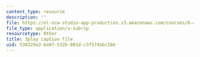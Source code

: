 ```yaml
---
content_type: resource
description: ''
file: https://ol-ocw-studio-app-production.s3.amazonaws.com/courses/8-421-atomic-and-optical-physics-i-spring-2014/538329a3ba97532b881dc3f574abc18e_MVOJloovd18.vtt
file_type: application/x-subrip
resourcetype: Other
title: 3play caption file
uid: 538329a3-ba97-532b-881d-c3f574abc18e
---
```

